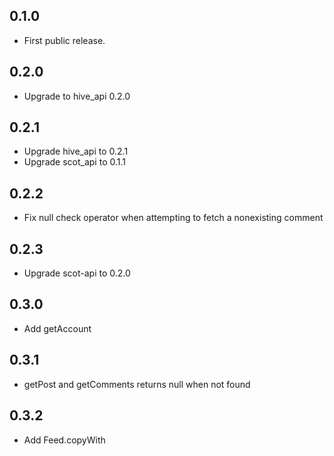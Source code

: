 ## 0.1.0

- First public release.

## 0.2.0

- Upgrade to hive_api 0.2.0

## 0.2.1

- Upgrade hive_api to 0.2.1
- Upgrade scot_api to 0.1.1

## 0.2.2

- Fix null check operator when attempting to fetch a nonexisting comment

## 0.2.3

- Upgrade scot-api to 0.2.0

## 0.3.0

- Add getAccount

## 0.3.1

- getPost and getComments returns null when not found

## 0.3.2

- Add Feed.copyWith
